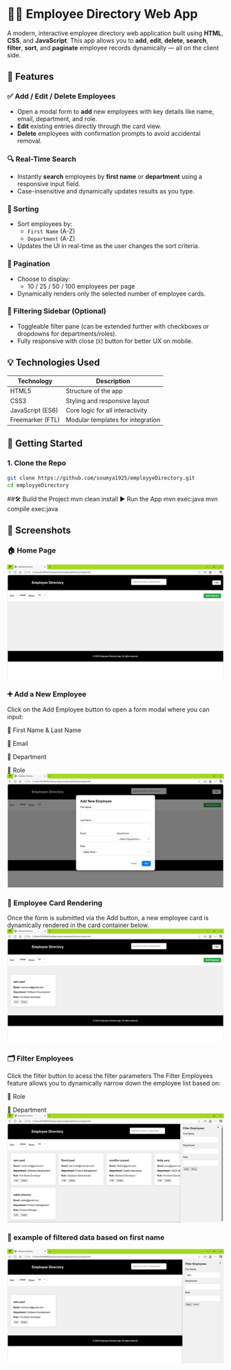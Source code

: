 # 👩‍💼 Employee Directory Web App

A modern, interactive employee directory web application built using **HTML**, **CSS**, and **JavaScript**. This app allows you to **add**, **edit**, **delete**, **search**, **filter**, **sort**, and **paginate** employee records dynamically — all on the client side.

## 📌 Features

### ✅ Add / Edit / Delete Employees
- Open a modal form to **add** new employees with key details like name, email, department, and role.
- **Edit** existing entries directly through the card view.
- **Delete** employees with confirmation prompts to avoid accidental removal.

### 🔍 Real-Time Search
- Instantly **search** employees by **first name** or **department** using a responsive input field.
- Case-insensitive and dynamically updates results as you type.

### 🧮 Sorting
- Sort employees by:
  - `First Name` (A-Z)
  - `Department` (A-Z)
- Updates the UI in real-time as the user changes the sort criteria.

### 📄 Pagination
- Choose to display:
  - 10 / 25 / 50 / 100 employees per page
- Dynamically renders only the selected number of employee cards.

### 🧰 Filtering Sidebar (Optional)
- Toggleable filter pane (can be extended further with checkboxes or dropdowns for departments/roles).
- Fully responsive with close (`X`) button for better UX on mobile.

## 💡 Technologies Used

| Technology       | Description                      |
|------------------|----------------------------------|
| HTML5            | Structure of the app             |
| CSS3             | Styling and responsive layout    |
| JavaScript (ES6) | Core logic for all interactivity |
| Freemarker (FTL) | Modular templates for integration|

## 🚀 Getting Started

### 1. Clone the Repo

```bash
git clone https://github.com/soumya1925/employyeDirectory.git
cd employyeDirectory
```
##🛠️ Build the Project
mvn clean install
▶️ Run the App
mvn exec:java
mvn compile exec:java

## 📸 Screenshots

### 🏠 Home Page
![Home Page](screenshots/home.png)

### ➕ Add a New Employee
Click on the Add Employee button to open a form modal where you can input:

🧍 First Name & Last Name

📧 Email

🏢 Department

💼 Role
![add employee form ](screenshots/form.png)

### 🧾 Employee Card Rendering
Once the form is submitted via the Add button, a new employee card is dynamically rendered in the card container below.
![employee card](screenshots/card.png)

###  🗂️ Filter Employees
Click the filter button to acess the  filter parameters
The Filter Employees feature allows you to dynamically narrow down the employee list based on:

👤 Role

🏢 Department
![filter](screenshots/filter.png)

### 🧪 example of filtered data based on first name
![filter](screenshots/firstnameFilteration.png)


